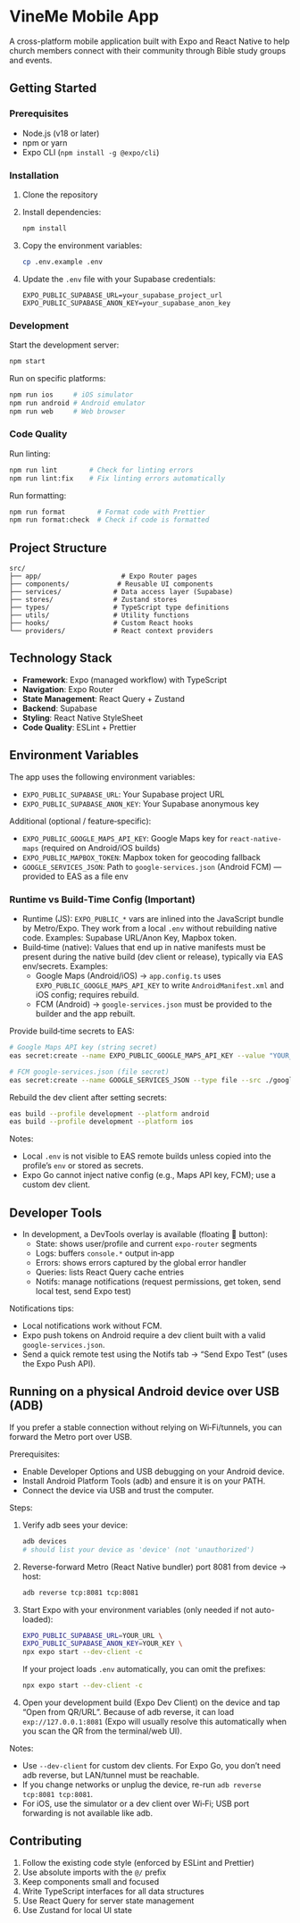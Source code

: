 # VineMe Mobile App

A cross-platform mobile application built with Expo and React Native to help church members connect with their community through Bible study groups and events.

## Getting Started

### Prerequisites

- Node.js (v18 or later)
- npm or yarn
- Expo CLI (`npm install -g @expo/cli`)

### Installation

1. Clone the repository
2. Install dependencies:

   ```bash
   npm install
   ```

3. Copy the environment variables:

   ```bash
   cp .env.example .env
   ```

4. Update the `.env` file with your Supabase credentials:
   ```
   EXPO_PUBLIC_SUPABASE_URL=your_supabase_project_url
   EXPO_PUBLIC_SUPABASE_ANON_KEY=your_supabase_anon_key
   ```

### Development

Start the development server:

```bash
npm start
```

Run on specific platforms:

```bash
npm run ios     # iOS simulator
npm run android # Android emulator
npm run web     # Web browser
```

### Code Quality

Run linting:

```bash
npm run lint        # Check for linting errors
npm run lint:fix    # Fix linting errors automatically
```

Run formatting:

```bash
npm run format        # Format code with Prettier
npm run format:check  # Check if code is formatted
```

## Project Structure

```
src/
├── app/                    # Expo Router pages
├── components/            # Reusable UI components
├── services/             # Data access layer (Supabase)
├── stores/               # Zustand stores
├── types/                # TypeScript type definitions
├── utils/                # Utility functions
├── hooks/                # Custom React hooks
└── providers/            # React context providers
```

## Technology Stack

- **Framework**: Expo (managed workflow) with TypeScript
- **Navigation**: Expo Router
- **State Management**: React Query + Zustand
- **Backend**: Supabase
- **Styling**: React Native StyleSheet
- **Code Quality**: ESLint + Prettier

## Environment Variables

The app uses the following environment variables:

- `EXPO_PUBLIC_SUPABASE_URL`: Your Supabase project URL
- `EXPO_PUBLIC_SUPABASE_ANON_KEY`: Your Supabase anonymous key

Additional (optional / feature‑specific):

- `EXPO_PUBLIC_GOOGLE_MAPS_API_KEY`: Google Maps key for `react-native-maps` (required on Android/iOS builds)
- `EXPO_PUBLIC_MAPBOX_TOKEN`: Mapbox token for geocoding fallback
- `GOOGLE_SERVICES_JSON`: Path to `google-services.json` (Android FCM) — provided to EAS as a file env

### Runtime vs Build‑Time Config (Important)

- Runtime (JS): `EXPO_PUBLIC_*` vars are inlined into the JavaScript bundle by Metro/Expo. They work from a local `.env` without rebuilding native code. Examples: Supabase URL/Anon Key, Mapbox token.
- Build‑time (native): Values that end up in native manifests must be present during the native build (dev client or release), typically via EAS env/secrets. Examples:
  - Google Maps (Android/iOS) → `app.config.ts` uses `EXPO_PUBLIC_GOOGLE_MAPS_API_KEY` to write `AndroidManifest.xml` and iOS config; requires rebuild.
  - FCM (Android) → `google-services.json` must be provided to the builder and the app rebuilt.

Provide build‑time secrets to EAS:

```bash
# Google Maps API key (string secret)
eas secret:create --name EXPO_PUBLIC_GOOGLE_MAPS_API_KEY --value "YOUR_KEY"

# FCM google-services.json (file secret)
eas secret:create --name GOOGLE_SERVICES_JSON --type file --src ./google-services.json
```

Rebuild the dev client after setting secrets:

```bash
eas build --profile development --platform android
eas build --profile development --platform ios
```

Notes:

- Local `.env` is not visible to EAS remote builds unless copied into the profile’s `env` or stored as secrets.
- Expo Go cannot inject native config (e.g., Maps API key, FCM); use a custom dev client.

## Developer Tools

- In development, a DevTools overlay is available (floating 🐞 button):
  - State: shows user/profile and current `expo-router` segments
  - Logs: buffers `console.*` output in‑app
  - Errors: shows errors captured by the global error handler
  - Queries: lists React Query cache entries
  - Notifs: manage notifications (request permissions, get token, send local test, send Expo test)

Notifications tips:

- Local notifications work without FCM.
- Expo push tokens on Android require a dev client built with a valid `google-services.json`.
- Send a quick remote test using the Notifs tab → “Send Expo Test” (uses the Expo Push API).

## Running on a physical Android device over USB (ADB)

If you prefer a stable connection without relying on Wi‑Fi/tunnels, you can forward the Metro port over USB.

Prerequisites:

- Enable Developer Options and USB debugging on your Android device.
- Install Android Platform Tools (adb) and ensure it is on your PATH.
- Connect the device via USB and trust the computer.

Steps:

1. Verify adb sees your device:

   ```bash
   adb devices
   # should list your device as 'device' (not 'unauthorized')
   ```

2. Reverse-forward Metro (React Native bundler) port 8081 from device → host:

   ```bash
   adb reverse tcp:8081 tcp:8081
   ```

3. Start Expo with your environment variables (only needed if not auto-loaded):

   ```bash
   EXPO_PUBLIC_SUPABASE_URL=YOUR_URL \
   EXPO_PUBLIC_SUPABASE_ANON_KEY=YOUR_KEY \
   npx expo start --dev-client -c
   ```

   If your project loads `.env` automatically, you can omit the prefixes:

   ```bash
   npx expo start --dev-client -c
   ```

4. Open your development build (Expo Dev Client) on the device and tap “Open from QR/URL”. Because of adb reverse, it can load `exp://127.0.0.1:8081` (Expo will usually resolve this automatically when you scan the QR from the terminal/web UI).

Notes:

- Use `--dev-client` for custom dev clients. For Expo Go, you don’t need adb reverse, but LAN/tunnel must be reachable.
- If you change networks or unplug the device, re-run `adb reverse tcp:8081 tcp:8081`.
- For iOS, use the simulator or a dev client over Wi‑Fi; USB port forwarding is not available like adb.

## Contributing

1. Follow the existing code style (enforced by ESLint and Prettier)
2. Use absolute imports with the `@/` prefix
3. Keep components small and focused
4. Write TypeScript interfaces for all data structures
5. Use React Query for server state management
6. Use Zustand for local UI state
